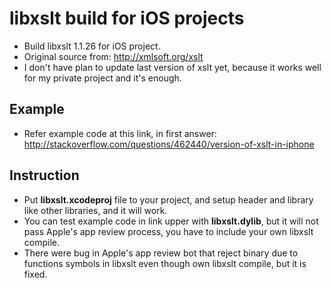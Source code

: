# libxslt build for iOS projects

- Build libxslt 1.1.26 for iOS project.
- Original source from: <http://xmlsoft.org/xslt>
- I don't have plan to update last version of xslt yet, because it works well for my private project and it's enough. 

## Example

- Refer example code at this link, in first answer: <http://stackoverflow.com/questions/462440/version-of-xslt-in-iphone>

## Instruction

- Put **libxslt.xcodeproj** file to your project, and setup header and library like other libraries, and it will work. 
- You can test example code in link upper with **libxslt.dylib**, but it will not pass Apple's app review process, you have to include your own libxslt compile. 
- There were bug in Apple's app review bot that reject binary due to  functions symbols in libxslt even though own libxslt compile, but it is fixed. 